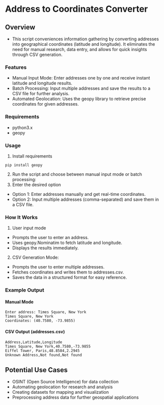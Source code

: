 # Address to Coordinates Converter

## Overview

- This script conveniences information gathering by converting addresses into geographical coordinates (latitude and longitude).
It eliminates the need for manual research, data entry, and allows for quick insights through CSV generation.

### Features

- Manual Input Mode: Enter addresses one by one and receive instant latitude and longitude results.
- Batch Processing: Input multiple addresses and save the results to a CSV file for further analysis.
- Automated Geolocation: Uses the geopy library to retrieve precise coordinates for given addresses.

### Requirements
- python3.x
- geopy

### Usage
1. Install requirements
```
pip install geopy
```
2. Run the script and choose between manual input mode or batch processing:
3. Enter the desired option
- Option 1: Enter addresses manually and get real-time coordinates.
- Option 2: Input multiple addresses (comma-separated) and save them in a CSV file.

### How It Works

1. User input mode
- Prompts the user to enter an address.
- Uses geopy.Nominatim to fetch latitude and longitude.
- Displays the results immediately.

2. CSV Generation Mode:
- Prompts the user to enter multiple addresses.
- Fetches coordinates and writes them to addresses.csv.
- Saves the data in a structured format for easy reference.

### Example Output

#### Manual Mode
```
Enter address: Times Square, New York
Times Square, New York
Coordinates: (40.7580, -73.9855)
```
#### CSV Output (addresses.csv)
```
Address,Latitude,Longitude
Times Square, New York,40.7580,-73.9855
Eiffel Tower, Paris,48.8584,2.2945
Unknown Address,Not found,Not found
```
## Potential Use Cases

- OSINT (Open Source Intelligence) for data collection
- Automating geolocation for research and analysis
- Creating datasets for mapping and visualization
- Preprocessing address data for further geospatial applications

